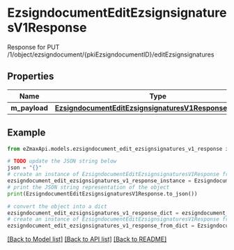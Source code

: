 # EzsigndocumentEditEzsignsignaturesV1Response

Response for PUT /1/object/ezsigndocument/{pkiEzsigndocumentID}/editEzsignsignatures

## Properties

Name | Type | Description | Notes
------------ | ------------- | ------------- | -------------
**m_payload** | [**EzsigndocumentEditEzsignsignaturesV1ResponseMPayload**](EzsigndocumentEditEzsignsignaturesV1ResponseMPayload.md) |  | 

## Example

```python
from eZmaxApi.models.ezsigndocument_edit_ezsignsignatures_v1_response import EzsigndocumentEditEzsignsignaturesV1Response

# TODO update the JSON string below
json = "{}"
# create an instance of EzsigndocumentEditEzsignsignaturesV1Response from a JSON string
ezsigndocument_edit_ezsignsignatures_v1_response_instance = EzsigndocumentEditEzsignsignaturesV1Response.from_json(json)
# print the JSON string representation of the object
print(EzsigndocumentEditEzsignsignaturesV1Response.to_json())

# convert the object into a dict
ezsigndocument_edit_ezsignsignatures_v1_response_dict = ezsigndocument_edit_ezsignsignatures_v1_response_instance.to_dict()
# create an instance of EzsigndocumentEditEzsignsignaturesV1Response from a dict
ezsigndocument_edit_ezsignsignatures_v1_response_from_dict = EzsigndocumentEditEzsignsignaturesV1Response.from_dict(ezsigndocument_edit_ezsignsignatures_v1_response_dict)
```
[[Back to Model list]](../README.md#documentation-for-models) [[Back to API list]](../README.md#documentation-for-api-endpoints) [[Back to README]](../README.md)


